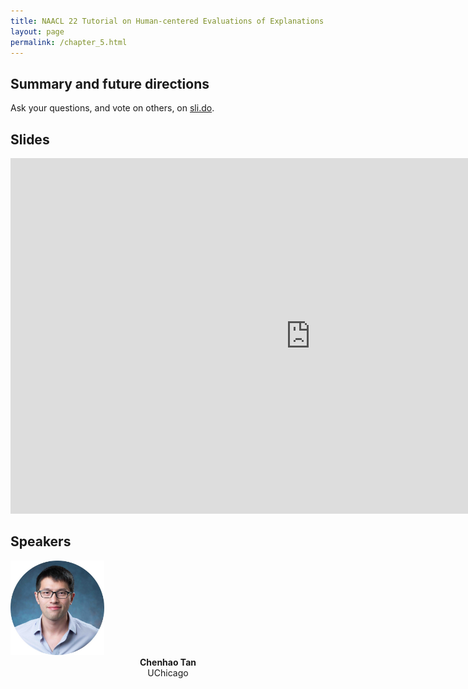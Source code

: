 ```yaml
---
title: NAACL 22 Tutorial on Human-centered Evaluations of Explanations
layout: page
permalink: /chapter_5.html
---
```

## Summary and future directions

Ask your questions, and vote on others, on [sli.do](https://app.sli.do/event/awQq8cDeXyxQYFP1WnfGqB).

## Slides
<iframe src="https://docs.google.com/presentation/d/1ln6xoheKcY1TNim_43x_7R1Oo4YzJ9RFYaqdc_e7Nsk/embed?start=false&loop=false&delayms=3000" frameborder="0" width="960" height="569" allowfullscreen="true" mozallowfullscreen="true" webkitallowfullscreen="true"></iframe>

## Speakers

<div class="col-md-4">
    <div class="profile height150">
        <div><a href="https://chenhaot.com"><img class="avatar-img" width=150 src="images/chenhao.jpeg"></a></div>
        <div style="margin-bottom:40px"><center><b>Chenhao Tan</b><br>UChicago</center></div>
    </div>
</div>
